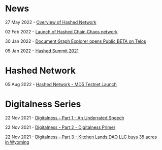 # News

27 May 2022 - [Overview of Hashed Network](https://youtu.be/2vWnCj8vxXc)

02 Feb 2022  - [Launch of Hashed Chain Chaos network](/hashed-chain)

30 Jan 2022  -  [Document Graph Explorer opens Public BETA on Telos](/dge)

05 Jan 2022 – [Hashed Summit 2021](/team)
# Hashed Network
05 Aug 2022 - [Hashed Network - MD5 Testnet Launch](/hashed-network)

# Digitalness Series
22 Nov 2021 - [Digitalness - Part 1 - An Underrated Speech](/digitalness-1)

22 Nov 2021 - [Digitalness - Part 2 - Digitalness Primer](/digitalness-2)

22 Nov 2021 - [Digitalness - Part 3 - Kitchen Lands DAO LLC buys 35 acres in Wyoming](/digitalness-3)